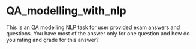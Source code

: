 # QA_modelling_with_nlp
This is an QA modelling NLP task for user provided exam answers and questions. You have most of the answer only for one question and how do you rating and grade for this answer?
